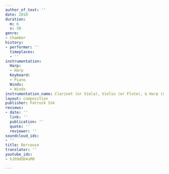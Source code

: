 ```yaml
---
author_of_text: ''
date: 2010
duration:
  m: 6
  s: 30
genre:
- Chamber
history:
- performer: ''
  timeplaces:
  - ''
instrumentation:
  Harp:
  - Harp
  Keyboard:
  - Piano
  Winds:
  - Winds
instrumentation_name: Clarinet (or Viola), Violin (or Flute), & Harp (or Piano)
layout: composition
publisher: Fatrock Ink
reviews:
- date: ''
  link: ''
  publication: ''
  quote: ''
  reviewer: ''
soundcloud_ids:
- ''
title: Berceuse
translator: ''
youtube_ids:
- hJ69dOD4uM0

---
```

